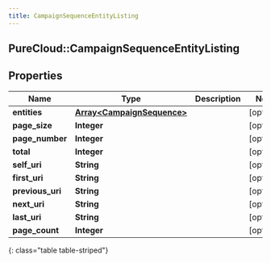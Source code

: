 ```yaml
---
title: CampaignSequenceEntityListing
---
```

## PureCloud::CampaignSequenceEntityListing

## Properties

|Name | Type | Description | Notes|
|------------ | ------------- | ------------- | -------------|
| **entities** | [**Array&lt;CampaignSequence&gt;**](CampaignSequence.html) |  | [optional] |
| **page_size** | **Integer** |  | [optional] |
| **page_number** | **Integer** |  | [optional] |
| **total** | **Integer** |  | [optional] |
| **self_uri** | **String** |  | [optional] |
| **first_uri** | **String** |  | [optional] |
| **previous_uri** | **String** |  | [optional] |
| **next_uri** | **String** |  | [optional] |
| **last_uri** | **String** |  | [optional] |
| **page_count** | **Integer** |  | [optional] |
{: class="table table-striped"}


